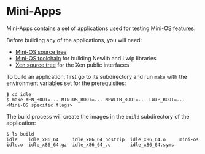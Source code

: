 Mini-Apps
=========

Mini-Apps contains a set of applications used for testing Mini-OS features.

Before building any of the applications, you will need:
* [Mini-OS source tree](https://github.com/sysml/mini-os)
* [Mini-OS toolchain](https://github.com/sysml/toolchain) for building Newlib and Lwip libraries
* [Xen source tree](https://github.com/sysml/xen) for the Xen public interfaces

To build an application, first go to its subdirectory and run ``make`` with the environment variables set for the prerequisites:  
```
$ cd idle
$ make XEN_ROOT=... MINIOS_ROOT=... NEWLIB_ROOT=... LWIP_ROOT=... <Mini-OS specific flags>
```

The build process will create the images in the ``build`` subdirectory of the application:
```
$ ls build
idle    idle_x86_64     idle_x86_64_nostrip  idle_x86_64.o     mini-os
idle.o  idle_x86_64.gz  idle_x86_64_.o       idle_x86_64.syms
```

